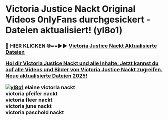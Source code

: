 # Victoria Justice Nackt Original Videos 0nlyFans durchgesickert - Dateien aktualisiert! (yl8o1)

<h3>🔴 HIER KLICKEN 🌐==►► <a href="https://tinyurl.com/h6vf6nb8" rel="nofollow">Victoria Justice Nackt Aktualisierte Dateien

Hol dir Victoria Justice Nackt und alle Inhalte. Jetzt kannst du auf alle Videos und Bilder von Victoria Justice Nackt zugreifen. Neue aktualisierte Dateien 2025!

[![yl8o1](https://i.imgur.com/sD4kR3V.gif)](https://tinyurl.com/h6vf6nb8)
elaine victoria nackt<br>
victoria pfeifer nackt<br>
victoria fleer nackt<br>
victoria june nackt<br>
victoria paschold nackt